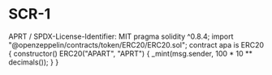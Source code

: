 # SCR-1
APRT
/ SPDX-License-Identifier: MIT
pragma solidity ^0.8.4;
import "@openzeppelin/contracts/token/ERC20/ERC20.sol";
contract apa is ERC20 {
    constructor() ERC20("APART", "APRT") {
        _mint(msg.sender, 100 * 10 ** decimals());
    }
}
